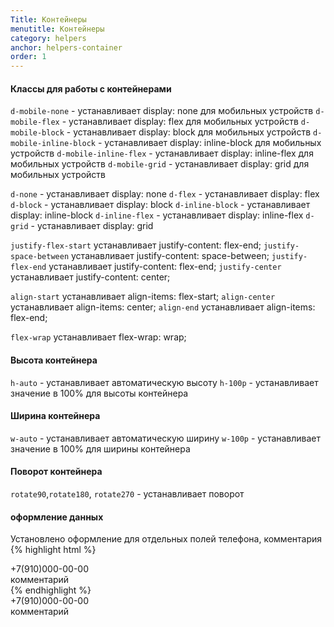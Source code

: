```yaml
---
Title: Контейнеры
menutitle: Контейнеры
category: helpers
anchor: helpers-container
order: 1
---
```


#### Классы для работы с контейнерами

`d-mobile-none` - устанавливает display: none для мобильных устройств
`d-mobile-flex` - устанавливает display: flex для мобильных устройств
`d-mobile-block` - устанавливает display: block для мобильных устройств
`d-mobile-inline-block` - устанавливает display: inline-block для мобильных устройств
`d-mobile-inline-flex` - устанавливает display: inline-flex для мобильных устройств
`d-mobile-grid` - устанавливает display: grid для мобильных устройств

`d-none` - устанавливает display: none
`d-flex` - устанавливает display: flex
`d-block` - устанавливает display: block
`d-inline-block` - устанавливает display: inline-block
`d-inline-flex` - устанавливает display: inline-flex
`d-grid` - устанавливает display: grid

`justify-flex-start` устанавливает justify-content: flex-end;
`justify-space-between` устанавливает justify-content: space-between;
`justify-flex-end` устанавливает justify-content: flex-end;
`justify-center` устанавливает justify-content: center;

`align-start` устанавливает align-items: flex-start;
`align-center` устанавливает align-items: center;
`align-end` устанавливает align-items: flex-end;

`flex-wrap` устанавливает flex-wrap: wrap;

#### Высота контейнера
`h-auto` - устанавливает автоматическую высоту
`h-100p` - устанавливает значение в 100% для высоты контейнера

#### Ширина контейнера
`w-auto` - устанавливает автоматическую ширину
`w-100p` - устанавливает значение в 100% для ширины контейнера

#### Поворот контейнера
`rotate90`,`rotate180`, `rotate270` - устанавливает поворот

#### оформление данных
Установлено оформление для отдельных полей телефона, комментария
{% highlight html %}
  <div class="phoneField">+7(910)000-00-00</div>
  <div class="commentField">комментарий</div>
{% endhighlight %}
<div class="bs-docs-example">
  <div class="phoneField mb-10">+7(910)000-00-00</div>
  <div class="commentField">комментарий</div>
</div>